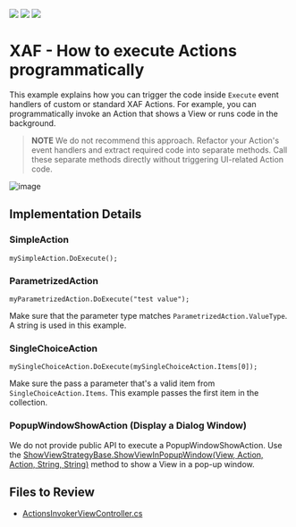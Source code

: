 <!-- default badges list -->
![](https://img.shields.io/endpoint?url=https://codecentral.devexpress.com/api/v1/VersionRange/128590153/22.2.4%2B)
[![](https://img.shields.io/badge/Open_in_DevExpress_Support_Center-FF7200?style=flat-square&logo=DevExpress&logoColor=white)](https://supportcenter.devexpress.com/ticket/details/E1393)
[![](https://img.shields.io/badge/📖_How_to_use_DevExpress_Examples-e9f6fc?style=flat-square)](https://docs.devexpress.com/GeneralInformation/403183)
<!-- default badges end -->

# XAF - How to execute Actions programmatically

This example explains how you can trigger the code inside `Execute` event handlers of custom or standard XAF Actions. For example, you can programmatically invoke an Action that shows a View or runs code in the background.

> **NOTE** 
> We do not recommend this approach. Refactor your Action's event handlers and extract required code into separate methods. Call these separate methods directly without triggering UI-related Action code.

![image](https://user-images.githubusercontent.com/14300209/227978022-a50434fa-413f-4634-b0ba-09936fd82927.png)

## Implementation Details

### SimpleAction

`mySimpleAction.DoExecute();`

### ParametrizedAction

`myParametrizedAction.DoExecute("test value");`

Make sure that the parameter type matches `ParametrizedAction.ValueType`. A string is used in this example.

### SingleChoiceAction

`mySingleChoiceAction.DoExecute(mySingleChoiceAction.Items[0]);`

Make sure the pass a parameter that's a valid item from `SingleChoiceAction.Items`. This example passes the first item in the collection.

### PopupWindowShowAction (Display a Dialog Window)

We do not provide public API to execute a PopupWindowShowAction. Use the [ShowViewStrategyBase.ShowViewInPopupWindow(View, Action, Action, String, String)](https://docs.devexpress.com/eXpressAppFramework/DevExpress.ExpressApp.ShowViewStrategyBase.ShowViewInPopupWindow(DevExpress.ExpressApp.View-System.Action-System.Action-System.String-System.String)) method to show a View in a pop-up window.

## Files to Review

* [ActionsInvokerViewController.cs](./CS/EFCore/ExecuteActionEF/ExecuteActionEF.Module/Controllers/ActionInvokerViewController.cs)
